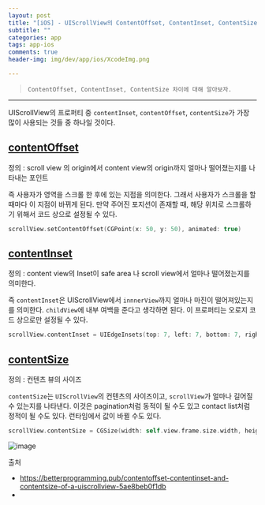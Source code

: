 ```yaml
---  
layout: post  
title: "[iOS] - UIScrollView의 ContentOffset, ContentInset, ContentSize"  
subtitle: ""  
categories: app
tags: app-ios 
comments: true  
header-img: img/dev/app/ios/XcodeImg.png

---  
```

  
> `ContentOffset, ContentInset, ContentSize 차이에 대해 알아보자.`  

---

UIScrollView의 프로퍼티 중 `contentInset`, `contentOffset`, `contentSize`가 가장 많이 사용되는 것들 중 하나일 것이다. 

## [contentOffset](https://developer.apple.com/documentation/uikit/uiscrollview/1619404-contentoffset)

정의 : scroll view 의 origin에서 content view의 origin까지 얼마나 떨어졌는지를 나타내는 포인트

즉 사용자가 영역을 스크롤 한 후에 있는 지점을 의미한다. 그래서 사용자가 스크롤을 할 때마다 이 지점이 바뀌게 된다. 만약 주어진 포지션이 존재할 때, 해당 위치로 스크롤하기 위해서 코드 상으로 설정될 수 있다.

```swift
scrollView.setContentOffset(CGPoint(x: 50, y: 50), animated: true)
```

## [contentInset](https://developer.apple.com/documentation/uikit/uiscrollview/1619406-contentinset)

정의 : content view의 Inset이 safe area 나 scroll view에서 얼마나 떨어졌는지를 의미한다.

즉 `contentInset`은 UIScrollView에서 `innnerView`까지 얼마나 마진이 떨어져있는지를 의미한다. `childView`에 내부 여백을 준다고 생각하면 된다. 이 프로퍼티는 오로지 코드 상으로만 설정될 수 있다.

```swift
scrollView.contentInset = UIEdgeInsets(top: 7, left: 7, bottom: 7, right: 7)
```

## [contentSize](https://developer.apple.com/documentation/uikit/uiscrollview/1619399-contentsize)

정의 : 컨텐츠 뷰의 사이즈

`contentSize`는 `UIScrollView`의 컨텐츠의 사이즈이고, `scrollView`가 얼마나 길어질 수 있는지를 나타낸다. 이것은 pagination처럼 동적이 될 수도 있고 contact list처럼 정적이 될 수도 있다. 런타임에서 값이 바뀔 수도 있다.

```swift
scrollView.contentSize = CGSize(width: self.view.frame.size.width, height: 500)
```

![image](https://user-images.githubusercontent.com/41438361/121978571-73337100-cdc3-11eb-853b-1f78d3bb086c.png)


출처

* https://betterprogramming.pub/contentoffset-contentinset-and-contentsize-of-a-uiscrollview-5ae8beb0f1db
* 
